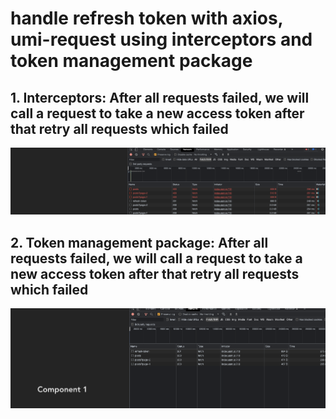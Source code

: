# handle refresh token with axios, umi-request using interceptors and token management package

## 1. Interceptors: After all requests failed, we will call a request to take a new access token after that retry all requests which failed

![alt text](./public/axios-umi-request-y-interceptors.png)

## 2. Token management package: After all requests failed, we will call a request to take a new access token after that retry all requests which failed

![alt text](./public/token-management.png)
